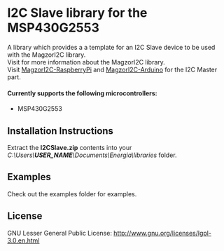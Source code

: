 # I2C Slave library for the MSP430G2553
A library which provides a a template for an I2C Slave device to be used with the MagzorI2C library.\
Visit for more information about the MagzorI2C library.\
Visit [MagzorI2C-RaspberryPi]() and [MagzorI2C-Arduino]() for the I2C Master part.

#### Currently supports the following microcontrollers:
* MSP430G2553

## Installation Instructions
Extract the **I2CSlave.zip** contents into your _C:\Users\\**USER_NAME**\Documents\Energia\libraries_ folder.

## Examples
Check out the examples folder for examples.

## License
GNU Lesser General Public License: http://www.gnu.org/licenses/lgpl-3.0.en.html
